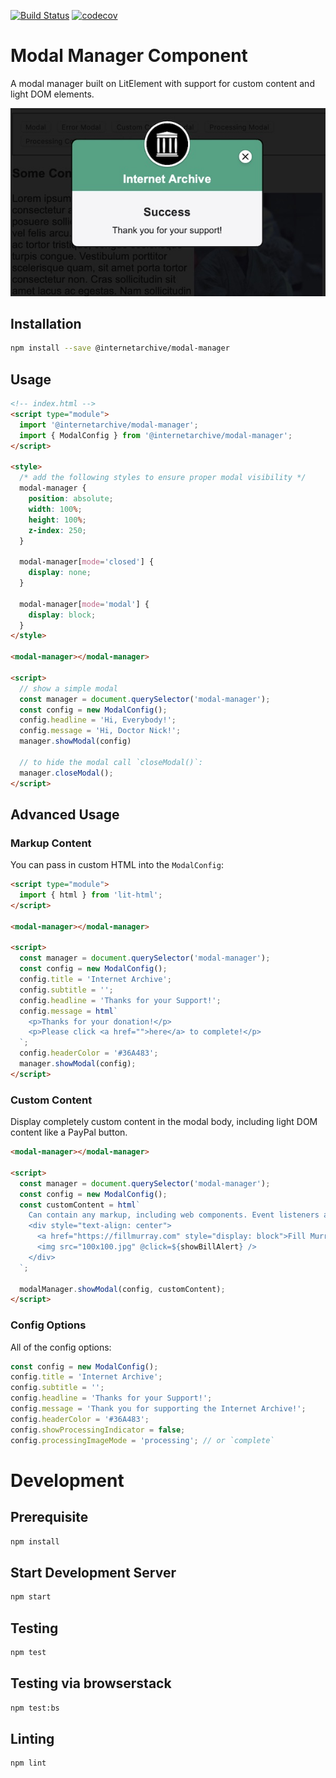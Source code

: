 [![Build Status](https://travis-ci.com/internetarchive/iaux-modal-manager.svg?branch=master)](https://travis-ci.com/internetarchive/iaux-modal-manager) [![codecov](https://codecov.io/gh/internetarchive/iaux-modal-manager/branch/master/graph/badge.svg)](https://codecov.io/gh/internetarchive/iaux-modal-manager)

# Modal Manager Component

A modal manager built on LitElement with support for custom content and light DOM elements.

![Modal Manager](./assets/modal-screenshot.jpg "Modal Manager Demo")

## Installation
```bash
npm install --save @internetarchive/modal-manager
```

## Usage
```html
<!-- index.html -->
<script type="module">
  import '@internetarchive/modal-manager';
  import { ModalConfig } from '@internetarchive/modal-manager';
</script>

<style>
  /* add the following styles to ensure proper modal visibility */
  modal-manager {
    position: absolute;
    width: 100%;
    height: 100%;
    z-index: 250;
  }

  modal-manager[mode='closed'] {
    display: none;
  }

  modal-manager[mode='modal'] {
    display: block;
  }
</style>

<modal-manager></modal-manager>

<script>
  // show a simple modal
  const manager = document.querySelector('modal-manager');
  const config = new ModalConfig();
  config.headline = 'Hi, Everybody!';
  config.message = 'Hi, Doctor Nick!';
  manager.showModal(config)

  // to hide the modal call `closeModal()`:
  manager.closeModal();
</script>
```

## Advanced Usage

### Markup Content

You can pass in custom HTML into the `ModalConfig`:

```html
<script type="module">
  import { html } from 'lit-html';
</script>

<modal-manager></modal-manager>

<script>
  const manager = document.querySelector('modal-manager');
  const config = new ModalConfig();
  config.title = 'Internet Archive';
  config.subtitle = '';
  config.headline = 'Thanks for your Support!';
  config.message = html`
    <p>Thanks for your donation!</p>
    <p>Please click <a href="">here</a> to complete!</p>
  `;
  config.headerColor = '#36A483';
  manager.showModal(config);
</script>
```

### Custom Content

Display completely custom content in the modal body, including light DOM content like a PayPal button.

```html
<modal-manager></modal-manager>

<script>
  const manager = document.querySelector('modal-manager');
  const config = new ModalConfig();
  const customContent = html`
    Can contain any markup, including web components. Event listeners also work. Try clicking on the picture.
    <div style="text-align: center">
      <a href="https://fillmurray.com" style="display: block">Fill Murray</a>
      <img src="100x100.jpg" @click=${showBillAlert} />
    </div>
  `;

  modalManager.showModal(config, customContent);
</script>
```

### Config Options

All of the config options:

```javascript
const config = new ModalConfig();
config.title = 'Internet Archive';
config.subtitle = '';
config.headline = 'Thanks for your Support!';
config.message = 'Thank you for supporting the Internet Archive!';
config.headerColor = '#36A483';
config.showProcessingIndicator = false;
config.processingImageMode = 'processing'; // or `complete`
```

# Development

## Prerequisite
```bash
npm install
```

## Start Development Server
```bash
npm start
```

## Testing
```bash
npm test
```

## Testing via browserstack
```bash
npm test:bs
```

## Linting
```bash
npm lint
```
